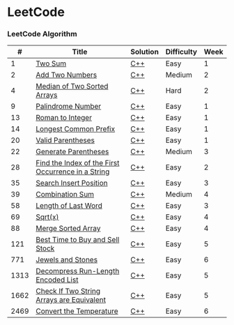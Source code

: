 LeetCode
========

### LeetCode Algorithm

| # | Title | Solution | Difficulty | Week |
|---| ----- | -------- | ---------- | ---- |
|1|[Two Sum](https://leetcode.com/problems/two-sum/description/) | [C++](./algorithms/C++/TwoSum/Two_Sum.cpp)|Easy| 1
|2|[Add Two Numbers](https://leetcode.com/problems/add-two-numbers/description/) | [C++](./algorithms/C++/AddTwoNumbers/Add_Two_Numbers.cpp)|Medium| 2
|4|[Median of Two Sorted Arrays](https://leetcode.com/problems/median-of-two-sorted-arrays/description/) | [C++](./algorithms/C++/MedianofTwoSortedArrays/Median_of_Two_Sorted_Arrays.cpp)|Hard| 2
|9|[Palindrome Number](https://leetcode.com/problems/palindrome-number/description/) | [C++](./algorithms/C++/PalindromeNumber/Palindrome_Number.cpp)|Easy| 1
|13|[Roman to Integer](https://leetcode.com/problems/roman-to-integer/description/) | [C++](./algorithms/C++/RomantoInteger/Roman_to_Integer.cpp)|Easy| 1
|14|[Longest Common Prefix](https://leetcode.com/problems/longest-common-prefix/description/) | [C++](./algorithms/C++/LongestCommonPrefix/Longest_Common_Prefix.cpp)|Easy| 1
|20|[Valid Parentheses](https://leetcode.com/problems/valid-parentheses/description/) | [C++](./algorithms/C++/ValidParentheses/Valid_Parentheses.cpp)|Easy| 1
|22|[Generate Parentheses](https://leetcode.com/problems/generate-parentheses/description/) | [C++](./algorithms/C++/GenerateParentheses/Generate_Parentheses.cpp)|Medium| 3
|28|[Find the Index of the First Occurrence in a String](https://leetcode.com/problems/find-the-index-of-the-first-occurrence-in-a-string/description/) | [C++](./algorithms/C++/FindtheIndex/Find_the_Index.cpp)|Easy| 2
|35|[Search Insert Position](https://leetcode.com/problems/search-insert-position/description/) | [C++](./algorithms/C++/SearchInsertPosition/Search_Insert_Position.cpp)|Easy| 3
|39|[Combination Sum](https://leetcode.com/problems/combination-sum/description/) | [C++](./algorithms/C++/CombinationSum/Combination_Sum.cpp)|Medium| 4
|58|[Length of Last Word](https://leetcode.com/problems/length-of-last-word/description/) | [C++](./algorithms/C++/LengthofLastWord/Length_of_Last_Word.cpp)|Easy| 3
|69|[Sqrt(x)](https://leetcode.com/problems/sqrtx/description/) | [C++](./algorithms/C++/Sqrt(x)/Sqrt(x).cpp)|Easy| 4
|88|[Merge Sorted Array](https://leetcode.com/problems/merge-sorted-array/description/) | [C++](./algorithms/C++/MergeSortedArray/Merge_Sorted_Array.cpp)|Easy| 4
|121|[Best Time to Buy and Sell Stock](https://leetcode.com/problems/best-time-to-buy-and-sell-stock/description/) | [C++](./algorithms/C++/BestTimetoBuyandSellStock/Best_Time_to_Buy_and_Sell_Stock.cpp)|Easy| 5
|771|[Jewels and Stones](https://leetcode.com/problems/jewels-and-stones/description/) | [C++](./algorithms/C++/JewelsandStones/Jewels_and_Stones.cpp)|Easy| 6
|1313|[Decompress Run-Length Encoded List](https://leetcode.com/problems/decompress-run-length-encoded-list/description/) | [C++](./algorithms/C++/DecompressRun-LengthEncodedList/Decompress_Run-Length_Encoded_List.cpp)|Easy| 5
|1662|[Check If Two String Arrays are Equivalent](https://leetcode.com/problems/check-if-two-string-arrays-are-equivalent/description/) | [C++](./algorithms/C++/CheckIfTwoStringArraysareEquivalent/Check_If_Two_String_Arrays_are_Equivalent.cpp)|Easy| 5
|2469|[Convert the Temperature](https://leetcode.com/problems/convert-the-temperature/description/) | [C++](./algorithms/C++/ConverttheTemperature/Convert_the_Temperature.cpp)|Easy| 6
